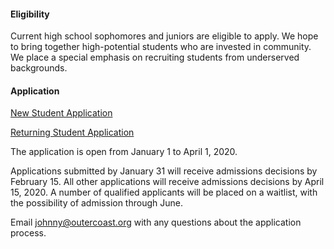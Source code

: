 
#### Eligibility

Current high school sophomores and juniors are eligible to apply. We hope to bring together high-potential students who are invested in community. We place a special emphasis on recruiting students from underserved backgrounds.

#### Application

 [New Student Application](https://fs29.formsite.com/Gd7elL/jd4ednm4wy/index.html)
 
 [Returning Student Application](https://fs29.formsite.com/Gd7elL/abmylds10t/index.html)
 
The application is open from January 1 to April 1, 2020. 

Applications submitted by January 31 will receive admissions decisions by February 15. 
All other applications will receive admissions decisions by April 15, 2020. 
A number of qualified applicants will be placed on a waitlist, with the possibility of admission through June.

Email johnny@outercoast.org with any questions about the application process. 
